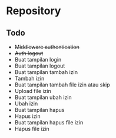 # Repository

## Todo

- ~~Middleware authentication~~
- ~~Auth logout~~
- Buat tampilan login
- Buat tampilan logout
- Buat tampilan tambah izin
- Tambah izin
- Buat tampilan tambah file izin atau skip
- Upload file izin
- Buat tampilan ubah izin
- Ubah izin
- Buat tampilan hapus
- Hapus izin
- Buat tampilan hapus file izin
- Hapus file izin
